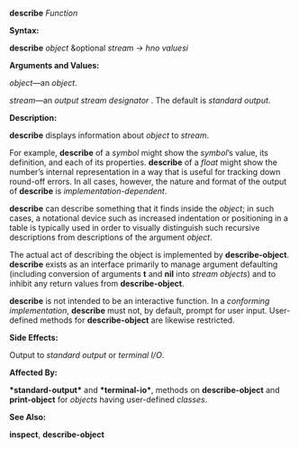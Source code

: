 **describe** *Function* 



**Syntax:** 



**describe** *object* &amp;optional *stream → hno valuesi* 



**Arguments and Values:** 



*object*—an *object*. 



*stream*—an *output stream designator* . The default is *standard output*. 



**Description:** 



**describe** displays information about *object* to *stream*. 



For example, **describe** of a *symbol* might show the *symbol*’s value, its definition, and each of its properties. **describe** of a *float* might show the number’s internal representation in a way that is useful for tracking down round-off errors. In all cases, however, the nature and format of the output of **describe** is *implementation-dependent*. 



**describe** can describe something that it finds inside the *object*; in such cases, a notational device such as increased indentation or positioning in a table is typically used in order to visually distinguish such recursive descriptions from descriptions of the argument *object*. 







 



 



The actual act of describing the object is implemented by **describe-object**. **describe** exists as an interface primarily to manage argument defaulting (including conversion of arguments **t** and **nil** into *stream objects*) and to inhibit any return values from **describe-object**. 



**describe** is not intended to be an interactive function. In a *conforming implementation*, **describe** must not, by default, prompt for user input. User-defined methods for **describe-object** are likewise restricted. 



**Side Effects:** 



Output to *standard output* or *terminal I/O*. 



**Affected By:** 



**\*standard-output\*** and **\*terminal-io\***, methods on **describe-object** and **print-object** for *objects* having user-defined *classes*. 



**See Also:** 



**inspect**, **describe-object** 



